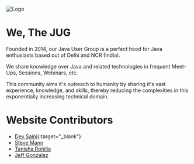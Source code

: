 ![Logo](https://github.com/delhijug/jugdelhi.org/blob/master/wp-content/assets/JUGLogoFullCropped.png)

# We, The JUG
Founded in 2014, our Java User Group is a perfect hood for Java enthusiasts based out of Delhi and NCR (India).

We share knowledge over Java and related technologies in frequent Meet-Ups, Sessions, Webinars, etc.

This community aims it's outreach to humanity by sharing it's vast experience, knowledge, and skills, thereby reducing the complexities in this exponentially increasing technical domain.

# Website Contributors
* [Dev Saini](https://www.linkedin.com/in/-dev-/){:target="_blank"}
* [Steve Mann](https://www.linkedin.com/in/stevemann2705/)
* [Tanisha Rohilla](https://www.instagram.com/tumhari_tan_high/)
* [Jeff Gonzalez](https://github.com/jmg292)
